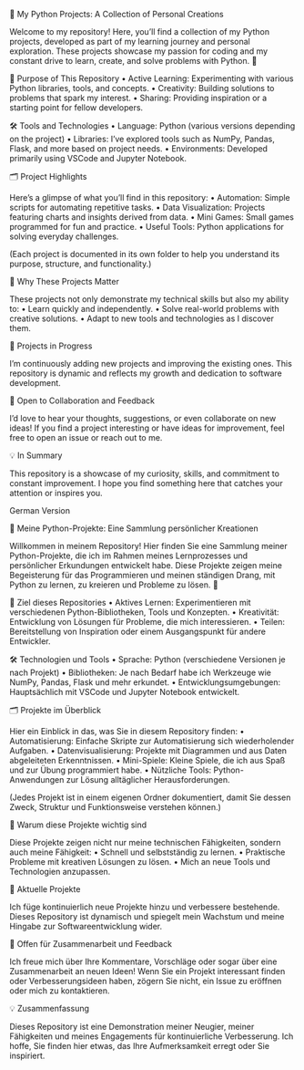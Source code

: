 🐍 My Python Projects: A Collection of Personal Creations

Welcome to my repository! Here, you’ll find a collection of my Python projects, developed as part of my learning journey and personal exploration. These projects showcase my passion for coding and my constant drive to learn, create, and solve problems with Python. 🚀

🎯 Purpose of This Repository
	•	Active Learning: Experimenting with various Python libraries, tools, and concepts.
	•	Creativity: Building solutions to problems that spark my interest.
	•	Sharing: Providing inspiration or a starting point for fellow developers.

🛠️ Tools and Technologies
	•	Language: Python (various versions depending on the project)
	•	Libraries: I’ve explored tools such as NumPy, Pandas, Flask, and more based on project needs.
	•	Environments: Developed primarily using VSCode and Jupyter Notebook.

🗂️ Project Highlights

Here’s a glimpse of what you’ll find in this repository:
	•	Automation: Simple scripts for automating repetitive tasks.
	•	Data Visualization: Projects featuring charts and insights derived from data.
	•	Mini Games: Small games programmed for fun and practice.
	•	Useful Tools: Python applications for solving everyday challenges.

(Each project is documented in its own folder to help you understand its purpose, structure, and functionality.)

🚀 Why These Projects Matter

These projects not only demonstrate my technical skills but also my ability to:
	•	Learn quickly and independently.
	•	Solve real-world problems with creative solutions.
	•	Adapt to new tools and technologies as I discover them.

🌱 Projects in Progress

I’m continuously adding new projects and improving the existing ones. This repository is dynamic and reflects my growth and dedication to software development.

🤝 Open to Collaboration and Feedback

I’d love to hear your thoughts, suggestions, or even collaborate on new ideas! If you find a project interesting or have ideas for improvement, feel free to open an issue or reach out to me.

💡 In Summary

This repository is a showcase of my curiosity, skills, and commitment to constant improvement. I hope you find something here that catches your attention or inspires you.

German Version

🐍 Meine Python-Projekte: Eine Sammlung persönlicher Kreationen

Willkommen in meinem Repository! Hier finden Sie eine Sammlung meiner Python-Projekte, die ich im Rahmen meines Lernprozesses und persönlicher Erkundungen entwickelt habe. Diese Projekte zeigen meine Begeisterung für das Programmieren und meinen ständigen Drang, mit Python zu lernen, zu kreieren und Probleme zu lösen. 🚀

🎯 Ziel dieses Repositories
	•	Aktives Lernen: Experimentieren mit verschiedenen Python-Bibliotheken, Tools und Konzepten.
	•	Kreativität: Entwicklung von Lösungen für Probleme, die mich interessieren.
	•	Teilen: Bereitstellung von Inspiration oder einem Ausgangspunkt für andere Entwickler.

🛠️ Technologien und Tools
	•	Sprache: Python (verschiedene Versionen je nach Projekt)
	•	Bibliotheken: Je nach Bedarf habe ich Werkzeuge wie NumPy, Pandas, Flask und mehr erkundet.
	•	Entwicklungsumgebungen: Hauptsächlich mit VSCode und Jupyter Notebook entwickelt.

🗂️ Projekte im Überblick

Hier ein Einblick in das, was Sie in diesem Repository finden:
	•	Automatisierung: Einfache Skripte zur Automatisierung sich wiederholender Aufgaben.
	•	Datenvisualisierung: Projekte mit Diagrammen und aus Daten abgeleiteten Erkenntnissen.
	•	Mini-Spiele: Kleine Spiele, die ich aus Spaß und zur Übung programmiert habe.
	•	Nützliche Tools: Python-Anwendungen zur Lösung alltäglicher Herausforderungen.

(Jedes Projekt ist in einem eigenen Ordner dokumentiert, damit Sie dessen Zweck, Struktur und Funktionsweise verstehen können.)

🚀 Warum diese Projekte wichtig sind

Diese Projekte zeigen nicht nur meine technischen Fähigkeiten, sondern auch meine Fähigkeit:
	•	Schnell und selbstständig zu lernen.
	•	Praktische Probleme mit kreativen Lösungen zu lösen.
	•	Mich an neue Tools und Technologien anzupassen.

🌱 Aktuelle Projekte

Ich füge kontinuierlich neue Projekte hinzu und verbessere bestehende. Dieses Repository ist dynamisch und spiegelt mein Wachstum und meine Hingabe zur Softwareentwicklung wider.

🤝 Offen für Zusammenarbeit und Feedback

Ich freue mich über Ihre Kommentare, Vorschläge oder sogar über eine Zusammenarbeit an neuen Ideen! Wenn Sie ein Projekt interessant finden oder Verbesserungsideen haben, zögern Sie nicht, ein Issue zu eröffnen oder mich zu kontaktieren.

💡 Zusammenfassung

Dieses Repository ist eine Demonstration meiner Neugier, meiner Fähigkeiten und meines Engagements für kontinuierliche Verbesserung. Ich hoffe, Sie finden hier etwas, das Ihre Aufmerksamkeit erregt oder Sie inspiriert.
